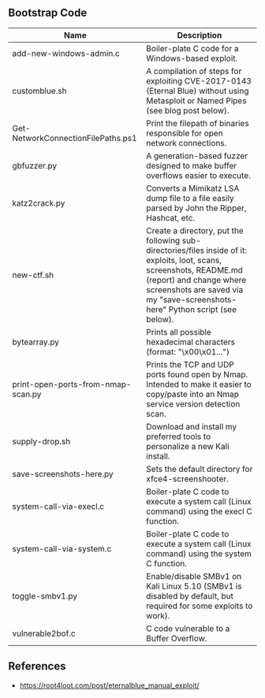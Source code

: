 ## Bootstrap Code

|Name|Description|
|----|-------|
|add-new-windows-admin.c|Boiler-plate C code for a Windows-based exploit.|
|customblue.sh|A compilation of steps for exploiting CVE-2017-0143 (Eternal Blue) without using Metasploit or Named Pipes (see blog post below).|
|Get-NetworkConnectionFilePaths.ps1|Print the filepath of binaries responsible for open network connections.|
|gbfuzzer.py|A generation-based fuzzer designed to make buffer overflows easier to execute.|
|katz2crack.py|Converts a Mimikatz LSA dump file to a file easily parsed by John the Ripper, Hashcat, etc.|
|new-ctf.sh|Create a directory, put the following sub-directories/files inside of it: exploits, loot, scans, screenshots, README.md (report) and change where screenshots are saved via my "save-screenshots-here" Python script (see below). |
|bytearray.py|Prints all possible hexadecimal characters (format: "\x00\x01...")|
|print-open-ports-from-nmap-scan.py|Prints the TCP and UDP ports found open by Nmap. Intended to make it easier to copy/paste into an Nmap service version detection scan.|
|supply-drop.sh|Download and install my preferred tools to personalize a new Kali install.|
|save-screenshots-here.py|Sets the default directory for xfce4-screenshooter.|
|system-call-via-execl.c|Boiler-plate C code to execute a system call (Linux command) using the execl C function.|
|system-call-via-system.c|Boiler-plate C code to execute a system call (Linux command) using the system C function.|
|toggle-smbv1.py|Enable/disable SMBv1 on Kali Linux 5.10 (SMBv1 is disabled by default, but required for some exploits to work).|
|vulnerable2bof.c|C code vulnerable to a Buffer Overflow.|

## References
- https://root4loot.com/post/eternalblue_manual_exploit/
